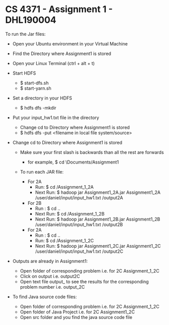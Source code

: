 # CS 4371 - Assignment 1 - DHL190004

To run the Jar files:
- Open your Ubuntu environment in your Virtual Machine
  
- Find the Directory where Assignment1 is stored
  
- Open your Linux Terminal (ctrl + alt + t)
  
- Start HDFS
  - $ start-dfs.sh
  - $ start-yarn.sh
  
- Set a directory in your HDFS
  - $ hdfs dfs -mkdir <desired directory name>

- Put your input_hw1.txt file in the directory
  - Change cd to Directory where Assignment1 is stored
  - $ hdfs dfs -put <filename in local file system/source> <target directory in HDFS>

- Change cd to Directory where Assignment1 is stored
  - Make sure your first slash is backwards than all the rest are forwards
    - for example, $ cd \Documents/Assignment1

  - To run each JAR file:
    - For 2A
      - Run: $ cd /Assignment_1_2A
      - Next Run: $ hadoop jar Assignment1_2A.jar Assignment1_2A /user/daniel/input/input_hw1.txt /output2A
    - For 2B
      - Run : $ cd ..
      - Next Run: $ cd /Assignment_1_2B
      - Next Run: $ hadoop jar Assignment1_2B.jar Assignment1_2B /user/daniel/input/input_hw1.txt /output2B
    - For 2A
      - Run : $ cd ..
      - Run: $ cd /Assignment_1_2C
      - Next Run: $ hadoop jar Assignment1_2C.jar Assignment1_2C /user/daniel/input/input_hw1.txt /output2C

- Outputs are already in Assignment1:
    - Open folder of corresponding problem i.e. for 2C Assignment_1_2C
    - Click on output<problem number> i.e. output2C
    - Open text file output_<problem number> to see the results for the corresponding problem number i.e.
      output_2C

- To find Java source code files:
  - Open folder of corresponding problem i.e. for 2C Assignment_1_2C
  - Open folder of Java Project i.e. for 2C Assignment1_2C
  - Open src folder and you find the java source code file

